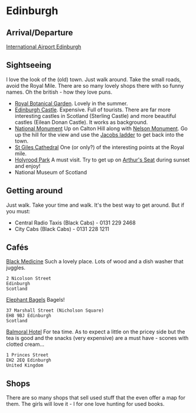 # Edinburgh #

## Arrival/Departure ##

[International Airport Edinburgh](http://www.edinburghairport.com/)

## Sightseeing ##

I love the look of the (old) town. Just walk around. Take the small roads, avoid the Royal Mile. There are so many lovely shops there with so funny names. Oh the british - how they love puns.

- [Royal Botanical Garden](http://www.rbge.org.uk/). Lovely in the summer.
- [Edinburgh Castle](http://www.edinburghcastle.gov.uk/). Expensive. Full of tourists. There are far more interesting castles in Scotland (Sterling Castle) and more beautiful castles (Eilean Donan Castle). It works as background.
- [National Monument](http://en.wikipedia.org/wiki/National_Monument,_Edinburgh) Up on Calton Hill along with [Nelson Monument](http://en.wikipedia.org/wiki/Nelson_Monument,_Edinburgh). Go up the hill for the view and use the [Jacobs ladder](http://www.panoramicearth.com/4624/Edinburgh/Jacob's_Ladder) to get back into the town.
- [St Giles Cathedral](http://en.wikipedia.org/wiki/St_Giles'_Cathedral) One (or only?) of the interesting points at the Royal mile.
- [Holyrood Park](http://en.wikipedia.org/wiki/Holyrood_Park) A must visit. Try to get up on [Arthur's Seat](http://en.wikipedia.org/wiki/Arthur%27s_Seat,_Edinburgh) during sunset and enjoy!
- National Museum of Scotland

## Getting around ##

Just walk. Take your time and walk. It's the best way to get around. But if you must:

- Central Radio Taxis (Black Cabs) - 0131 229 2468
- City Cabs (Black Cabs) - 0131 228 1211

## Cafés ##

[Black Medicine](http://www.blackmed.co.uk/) Such a lovely place. Lots of wood and a dish washer that juggles.

	2 Nicolson Street
	Edinburgh
	Scotland

[Elephant Bagels](http://www.qype.co.uk/place/68108-Elephants-Bagels-One-Edinburgh) Bagels!

	37 Marshall Street (Nicholson Square)
	EH8 9BJ Edinburgh
	Scotland

[Balmoral Hotel](http://www.thebalmoralhotel.com/) For tea time. As to expect a little on the pricey side but the tea is good and the snacks (very expensive) are a must have - scones with clotted cream...

	1 Princes Street
	EH2 2EQ Edinburgh
	United Kingdom

## Shops ##

There are so many shops that sell used stuff that the even offer a map for them. The girls will love it - I for one love hunting for used books.
